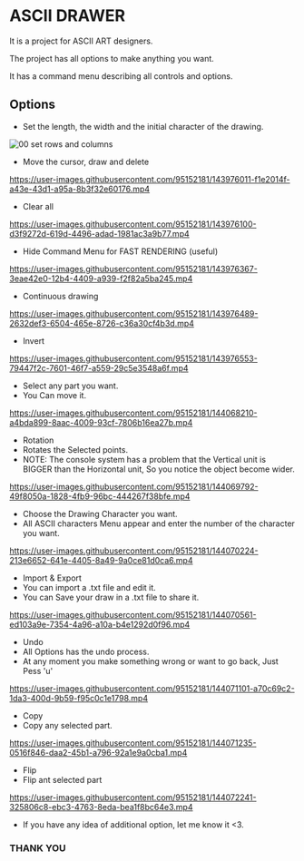 
# ASCII DRAWER

It is a project for ASCII ART designers.

The project has all options to make anything you want.

It has a command menu describing all controls and options.

## Options

* Set the length, the width and the initial character of the drawing.

![00 set rows and columns](https://user-images.githubusercontent.com/95152181/143973245-08db58b2-aeac-4199-8ac8-18b20164a566.gif)

* Move the cursor, draw and delete

https://user-images.githubusercontent.com/95152181/143976011-f1e2014f-a43e-43d1-a95a-8b3f32e60176.mp4

* Clear all

https://user-images.githubusercontent.com/95152181/143976100-d3f9272d-619d-4496-adad-1981ac3a9b77.mp4

* Hide Command Menu for FAST RENDERING (useful)

https://user-images.githubusercontent.com/95152181/143976367-3eae42e0-12b4-4409-a939-f2f82a5ba245.mp4

* Continuous drawing

https://user-images.githubusercontent.com/95152181/143976489-2632def3-6504-465e-8726-c36a30cf4b3d.mp4

* Invert

https://user-images.githubusercontent.com/95152181/143976553-79447f2c-7601-46f7-a559-29c5e3548a6f.mp4

* Select any part you want.
* You Can move it.

https://user-images.githubusercontent.com/95152181/144068210-a4bda899-8aac-4009-93cf-7806b16ea27b.mp4

* Rotation
* Rotates the Selected points.
* NOTE: The console system has a problem that the Vertical unit is BIGGER than the Horizontal unit, So you notice the object become wider.

https://user-images.githubusercontent.com/95152181/144069792-49f8050a-1828-4fb9-96bc-444267f38bfe.mp4

* Choose the Drawing Character you want.
* All ASCII characters Menu appear and enter the number of the character you want.

https://user-images.githubusercontent.com/95152181/144070224-213e6652-641e-4405-8a49-9a0ce81d0ca6.mp4

* Import & Export
* You can import a .txt file and edit it.
* You can Save your draw in a .txt file to share it.

https://user-images.githubusercontent.com/95152181/144070561-ed103a9e-7354-4a96-a10a-b4e1292d0f96.mp4

* Undo
* All Options has the undo process.
* At any moment you make something wrong or want to go back, Just Pess 'u'

https://user-images.githubusercontent.com/95152181/144071101-a70c69c2-1da3-400d-9b59-f95c0c1e1798.mp4

* Copy
* Copy any selected part.

https://user-images.githubusercontent.com/95152181/144071235-0516f846-daa2-45b1-a796-92a1e9a0cba1.mp4

* Flip
* Flip ant selected part

https://user-images.githubusercontent.com/95152181/144072241-325806c8-ebc3-4763-8eda-bea1f8bc64e3.mp4


* If you have any idea of additional option, let me know it <3.


### THANK YOU
